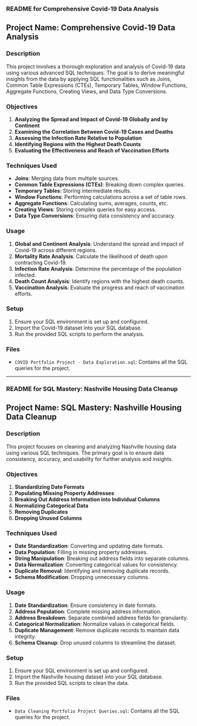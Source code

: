 ### README for Comprehensive Covid-19 Data Analysis

## Project Name: Comprehensive Covid-19 Data Analysis

### Description
This project involves a thorough exploration and analysis of Covid-19 data using various advanced SQL techniques. The goal is to derive meaningful insights from the data by applying SQL functionalities such as Joins, Common Table Expressions (CTEs), Temporary Tables, Window Functions, Aggregate Functions, Creating Views, and Data Type Conversions.

### Objectives
1. **Analyzing the Spread and Impact of Covid-19 Globally and by Continent**
2. **Examining the Correlation Between Covid-19 Cases and Deaths**
3. **Assessing the Infection Rate Relative to Population**
4. **Identifying Regions with the Highest Death Counts**
5. **Evaluating the Effectiveness and Reach of Vaccination Efforts**

### Techniques Used
- **Joins**: Merging data from multiple sources.
- **Common Table Expressions (CTEs)**: Breaking down complex queries.
- **Temporary Tables**: Storing intermediate results.
- **Window Functions**: Performing calculations across a set of table rows.
- **Aggregate Functions**: Calculating sums, averages, counts, etc.
- **Creating Views**: Storing complex queries for easy access.
- **Data Type Conversions**: Ensuring data consistency and accuracy.

### Usage
1. **Global and Continent Analysis**: Understand the spread and impact of Covid-19 across different regions.
2. **Mortality Rate Analysis**: Calculate the likelihood of death upon contracting Covid-19.
3. **Infection Rate Analysis**: Determine the percentage of the population infected.
4. **Death Count Analysis**: Identify regions with the highest death counts.
5. **Vaccination Analysis**: Evaluate the progress and reach of vaccination efforts.

### Setup
1. Ensure your SQL environment is set up and configured.
2. Import the Covid-19 dataset into your SQL database.
3. Run the provided SQL scripts to perform the analysis.

### Files
- `COVID Portfolio Project - Data Exploration.sql`: Contains all the SQL queries for the project.

---

### README for SQL Mastery: Nashville Housing Data Cleanup

## Project Name: SQL Mastery: Nashville Housing Data Cleanup

### Description
This project focuses on cleaning and analyzing Nashville housing data using various SQL techniques. The primary goal is to ensure data consistency, accuracy, and usability for further analysis and insights.

### Objectives
1. **Standardizing Date Formats**
2. **Populating Missing Property Addresses**
3. **Breaking Out Address Information into Individual Columns**
4. **Normalizing Categorical Data**
5. **Removing Duplicates**
6. **Dropping Unused Columns**

### Techniques Used
- **Date Standardization**: Converting and updating date formats.
- **Data Population**: Filling in missing property addresses.
- **String Manipulation**: Breaking out address fields into separate columns.
- **Data Normalization**: Converting categorical values for consistency.
- **Duplicate Removal**: Identifying and removing duplicate records.
- **Schema Modification**: Dropping unnecessary columns.

### Usage
1. **Date Standardization**: Ensure consistency in date formats.
2. **Address Population**: Complete missing address information.
3. **Address Breakdown**: Separate combined address fields for granularity.
4. **Categorical Normalization**: Normalize values in categorical fields.
5. **Duplicate Management**: Remove duplicate records to maintain data integrity.
6. **Schema Cleanup**: Drop unused columns to streamline the dataset.

### Setup
1. Ensure your SQL environment is set up and configured.
2. Import the Nashville housing dataset into your SQL database.
3. Run the provided SQL scripts to clean the data.

### Files
- `Data Cleaning Portfolio Project Queries.sql`: Contains all the SQL queries for the project.
